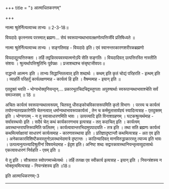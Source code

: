 +++
title = "३ आत्माधितकरणम्"

+++

नात्मा श्रुतेर्नित्यत्वाच्च ताभ्यः ॥ 2-3-18॥

वियदादेः कृत्स्नस्य परस्मात् ब्रह्मणः... सेयं स्वरूपान्यथाभावलक्षणोत्पत्तिर्जीवे प्रतिषिध्यते ॥

नात्मा श्रुतेर्नित्यत्वाच्च ताभ्यः । सङ्गतिमाह - वियदादेः इति। एवं स्वानन्तरकारणशरीरकब्रह्मणो

वियदाद्युत्पत्तिरुक्ता । तर्हि तद्वन्निरवयवस्यात्मनोऽपि सेति सङ्गतिः । वियदादिवत् उत्पत्तिरस्ति नास्तीति संशयः । श्रुत्यर्थापत्तिश्रुतिभिः पूर्वपक्षः । प्रजाशब्दश्च संसृष्टजीवपरः॥

राद्धान्ते आत्मनः इति । ताभ्यः सिद्धान्तितत्वात् इति शब्दार्थः । कथम् इति कृतं चोद्यं परिहरति - इत्थम् इति । व्याहर्ति परिहर्तुं कार्यलक्षणमाह - कार्यत्वं हि इति । वैषम्यमाह - इयान् इति ॥

एतदुक्तं भवति - भोग्यभोक्तृनियन्तृन्.... प्रकारभूतचिदचिद्वस्तुगताः अपुरुषार्थाः स्वरूपान्यथाभावाश्चेति सर्वं समञ्जसम् ॥ 18 ॥

अचितः कार्यत्वं स्वरूपान्यथात्वरूपम्, चितस्तु धीसङ्कोचविकासरूपमिति कृतो विभागः । परस्य च कार्यत्वं तयोरन्यतरप्रकारेणेति चेतनत्वात् धर्मान्यथाभावरूपकार्यत्वं , तेन च कर्ममूलासार्वज्ञ्यं स्यादित्यत्राह - एतदुक्तम् इति । भोग्यगतम् - न तु स्वासाधारणमिति भावः । उत्पत्त्यादि इति विनाशग्रहणम् । घटकश्रुत्यर्थमाह - सर्वावस्थयोः इति । सदैवं चेत् कथं कार्यकारणभाव इत्यत्राह - तत् कदाचित् इति । कार्यत्वम् अवस्थान्तरापत्तिरूपमिति फलितम् । कार्यत्वावान्तरभिदामुपपादयति - तत्र इति । तथा सति ब्रह्मणः कार्यत्वं कथमित्यपेक्षायां साधारणं कार्यत्वमाह - कारणावस्थाया इति । प्रतिज्ञादृष्टान्तौ कथमित्यत्राह - अत एव इति । अनेकाकारविशिष्टैकवस्तुनोऽवस्थाभेदमात्रे दृष्टान्तः । काठिन्यादिवत् मानविरुद्धाकारस्तु त्याज्य इति भावः । उत्पत्यनुत्पत्त्यादिश्रुतीनां विषयभेदमाह - ईदृश इति। अनिष्ट शब्दः सद्वारकावस्थानियन्तृत्वव्युदासार्थः एकत्वावधारणं निर्वहति - एवम् इति ॥

ये तु इति । सौत्रत्वात स्वोपगमाच्चेत्यर्थः । तर्हि तत्पक्ष एव स्वीकार्य इत्यत्राह - इयान् इति । नियन्त्रंशस्य न भोक्तृत्वमित्यत्राह - नियन्त्रंशस्य इति ॥18॥

इति आत्माधिकरणम्-3

-------
